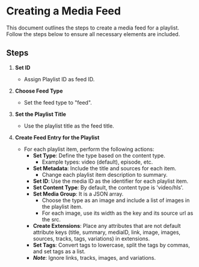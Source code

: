 # Creating a Media Feed

This document outlines the steps to create a media feed for a playlist. Follow the steps below to ensure all necessary elements are included.

## Steps

1. **Set ID**
   - Assign Playlist ID as feed ID.

2. **Choose Feed Type**
   - Set the feed type to "feed".

3. **Set the Playlist Title**
   - Use the playlist title as the feed title.

4. **Create Feed Entry for the Playlist**
    - For each playlist item, perform the following actions:
        - **Set Type**: Define the type based on the content type.
            - Example types: video (default), episode, etc.
        - **Set Metadata**: Include the title and sources for each item.
            - Change each playlist item description to summary.
        - **Set ID**: Use the media ID as the identifier for each playlist item.
        - **Set Content Type**: By default, the content type is 'video/hls'.
        - **Set Media Group**: It is a JSON array.
            - Choose the type as an image and include a list of images in the playlist item.
            - For each image, use its width as the key and its source url as the src.
        - **Create Extensions**: Place any attributes that are not default attribute keys (title, summary, mediaID, link, image, images, sources, tracks, tags, variations) in extensions.
        - **Set Tags**: Convert tags to lowercase, split the tags by commas, and set tags as a list.
        - ***Note***: Ignore links, tracks, images, and variations.
